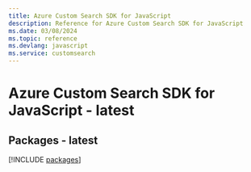 ```yaml
---
title: Azure Custom Search SDK for JavaScript
description: Reference for Azure Custom Search SDK for JavaScript
ms.date: 03/08/2024
ms.topic: reference
ms.devlang: javascript
ms.service: customsearch
---
```

# Azure Custom Search SDK for JavaScript - latest
## Packages - latest
[!INCLUDE [packages](custom-search-index.md)]